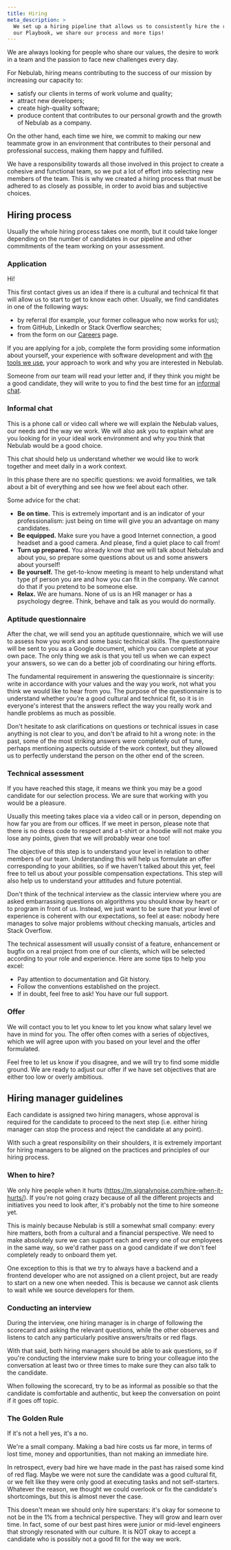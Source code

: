 ```yaml
---
title: Hiring
meta_description: >
  We set up a hiring pipeline that allows us to consistently hire the right people for our team. In
  our Playbook, we share our process and more tips!
---
```


We are always looking for people who share our values, the desire to work in a team and the passion
to face new challenges every day.

For Nebulab, hiring means contributing to the success of our mission by increasing our capacity to:

- satisfy our clients in terms of work volume and quality;
- attract new developers;
- create high-quality software;
- produce content that contributes to our personal growth and the growth of Nebulab as a company.

On the other hand, each time we hire, we commit to making our new teammate grow in an environment
that contributes to their personal and professional success, making them happy and fulfilled.

We have a responsibility towards all those involved in this project to create a cohesive and
functional team, so we put a lot of effort into selecting new members of the team. This is why we
created a hiring process that must be adhered to as closely as possible, in order to avoid bias and
subjective choices.

## Hiring process

Usually the whole hiring process takes one month, but it could take longer depending on the number
of candidates in our pipeline and other commitments of the team working on your assessment.

### Application

Hi!

This first contact gives us an idea if there is a cultural and technical fit that will allow us
to start to get to know each other. Usually, we find candidates in one of the following ways:

- by referral (for example, your former colleague who now works for us);
- from GitHub, LinkedIn or Stack Overflow searches;
- from the form on our [Careers](https://nebulab.it/careers/) page.

If you are applying for a job, complete the form providing some information about yourself, your
experience with software development and with [the tools we use](https://nebulab.it/tools/), your
approach to work and why you are interested in Nebulab.

Someone from our team will read your letter and, if they think you might be a good candidate, they
will write to you to find the best time for an [informal chat](#informal-chat).

### Informal chat

This is a phone call or video call where we will explain the Nebulab values, our needs and the way 
we work. We will also ask you to explain what are you looking for in your ideal work environment and
why you think that Nebulab would be a good choice.

This chat should help us understand whether we would like to work together and meet daily in a work
context.

In this phase there are no specific questions: we avoid formalities, we talk about a bit of 
everything and see how we feel about each other.

Some advice for the chat:

* **Be on time.** This is extremely important and is an indicator of your professionalism: just 
  being on time will give you an advantage on many candidates.
* **Be equipped.** Make sure you have a good Internet connection, a good headset and a good camera.
  And please, find a quiet place to call from!
* **Turn up prepared.** You already know that we will talk about Nebulab and about you, so prepare
  some questions about us and some answers about yourself!
* **Be yourself.** The get-to-know meeting is meant to help understand what type pf person you are
  and how you can fit in the company. We cannot do that if you pretend to be someone else.
* **Relax.** We are humans. None of us is an HR manager or has a psychology degree. Think, behave
  and talk as you would do normally.

### Aptitude questionnaire

After the chat, we will send you an aptitude questionnaire, which we will use to assess how you work
and some basic technical skills. The questionnaire will be sent to you as a Google document, which
you can complete at your own pace. The only thing we ask is that you tell us when we can expect your
answers, so we can do a better job of coordinating our hiring efforts.

The fundamental requirement in answering the questionnaire is sincerity: write in accordance with
your values and the way you work, not what you think we would like to hear from you. The purpose of
the questionnaire is to understand whether you're a good cultural and technical fit, so it is in
everyone's interest that the answers reflect the way you really work and handle problems as much as
possible.

Don't hesitate to ask clarifications on questions or technical issues in case anything is not clear
to you, and don't be afraid to hit a wrong note: in the past, some of the most striking answers
were completely out of tune, perhaps mentioning aspects outside of the work context, but they 
allowed us to perfectly understand the person on the other end of the screen.

### Technical assessment

If you have reached this stage, it means we think you may be a good candidate for our selection
process. We are sure that working with you would be a pleasure.

Usually this meeting takes place via a video call or in person, depending on how far you are from
our offices. If we meet in person, please note that there is no dress code to respect and a t-shirt
or a hoodie will not make you lose any points, given that we will probably wear one too!

The objective of this step is to understand your level in relation to other members of our team.
Understanding this will help us formulate an offer corresponding to your abilities, so if we haven't
talked about this yet, feel free to tell us about your possible compensation expectations. This step
will also help us to understand your attitudes and future potential.

Don't think of the technical interview as the classic interview where you are asked embarrassing
questions on algorithms you should know by heart or to program in front of us. Instead, we just want
to be sure that your level of experience is coherent with our expectations, so feel at ease: nobody 
here manages to solve major problems without checking manuals, articles and Stack Overflow.

The technical assessment will usually consist of a feature, enhancement or bugfix on a real project
from one of our clients, which will be selected according to your role and experience. Here are some
tips to help you excel:

- Pay attention to documentation and Git history.
- Follow the conventions established on the project.
- If in doubt, feel free to ask! You have our full support.

### Offer

We will contact you to let you know to let you know what salary level we have in mind for you.
The offer often comes with a series of objectives, which we will agree upon with you based on your
level and the offer formulated.

Feel free to let us know if you disagree, and we will try to find some middle ground. We are ready
to adjust our offer if we have set objectives that are either too low or overly ambitious.

## Hiring manager guidelines

Each candidate is assigned two hiring managers, whose approval is required for the candidate to
proceed to the next step (i.e. either hiring manager can stop the process and reject the candidate
at any point).

With such a great responsibility on their shoulders, it is extremely important for hiring managers
to be aligned on the practices and principles of our hiring process.

### When to hire?

We only hire people when it hurts (<https://m.signalvnoise.com/hire-when-it-hurts/>). If you're not
going crazy because of all the different projects and initiatives you need to look after, it's
probably not the time to hire someone yet.

This is mainly because Nebulab is still a somewhat small company: every hire matters, both from a
cultural and a financial perspective. We need to make absolutely sure we can support each and every
one of our employees in the same way, so we'd rather pass on a good candidate if we don't feel
completely ready to onboard them yet.

One exception to this is that we try to always have a backend and a frontend developer who are not
assigned on a client project, but are ready to start on a new one when needed. This is because we
cannot ask clients to wait while we source developers for them.

### Conducting an interview

During the interview, one hiring manager is in charge of following the scorecard and asking the 
relevant questions, while the other observes and listens to catch any particularly positive 
answers/traits or red flags.

With that said, both hiring managers should be able to ask questions, so if you're conducting the 
interview make sure to bring your colleague into the conversation at least two or three times to 
make sure they can also talk to the candidate.

When following the scorecard, try to be as informal as possible so that the candidate is comfortable 
and authentic, but keep the conversation on point if it goes off topic.

### The Golden Rule

If it's not a hell yes, it's a no.

We're a small company. Making a bad hire costs us far more, in terms of lost time, money and
opportunities, than not making an immediate hire.

In retrospect, every bad hire we have made in the past has raised some kind of red flag. Maybe we
were not sure the candidate was a good cultural fit, or we felt like they were only good at
executing tasks and not self-starters. Whatever the reason, we thought we could overlook or fix the
candidate's shortcomings, but this is almost never the case.

This doesn't mean we should only hire superstars: it's okay for someone to not be in the 1% from a
technical perspective. They will grow and learn over time. In fact, some of our best past hires were
junior or mid-level engineers that strongly resonated with our culture. It is NOT okay to accept a
candidate who is possibly not a good fit for the way we work.
